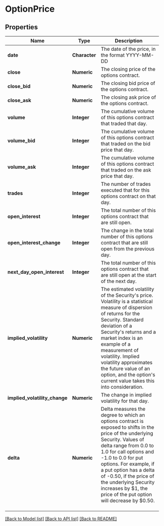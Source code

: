 # OptionPrice

[//]: # (CLASS:IntrinioSDK::OptionPrice)

[//]: # (KIND:object)

## Properties

[//]: # (START_DEFINITION)

Name | Type | Description
------------ | ------------- | -------------
**date** | **Character** | The date of the price, in the format YYYY-MM-DD &nbsp;
**close** | **Numeric** | The closing price of the options contract. &nbsp;
**close_bid** | **Numeric** | The closing bid price of the options contract. &nbsp;
**close_ask** | **Numeric** | The closing ask price of the options contract. &nbsp;
**volume** | **Integer** | The cumulative volume of this options contract that traded that day. &nbsp;
**volume_bid** | **Integer** | The cumulative volume of this options contract that traded on the bid price that day. &nbsp;
**volume_ask** | **Integer** | The cumulative volume of this options contract that traded on the ask price that day. &nbsp;
**trades** | **Integer** | The number of trades executed that for this options contract on that day. &nbsp;
**open_interest** | **Integer** | The total number of this options contract that are still open. &nbsp;
**open_interest_change** | **Integer** | The change in the total number of this options contract that are still open from the previous day. &nbsp;
**next_day_open_interest** | **Integer** | The total number of this options contract that are still open at the start of the next day. &nbsp;
**implied_volatility** | **Numeric** | The estimated volatility of the Security&#39;s price. Volatility is a statistical measure of dispersion of returns for the Security. Standard deviation of a Security&#39;s returns and a market index is an example of a measurement of volatility. Implied volatility approximates the future value of an option, and the option&#39;s current value takes this into consideration. &nbsp;
**implied_volatility_change** | **Numeric** | The change in implied volatility for that day. &nbsp;
**delta** | **Numeric** | Delta measures the degree to which an options contract is exposed to shifts in the price of the underlying Security. Values of delta range from 0.0 to 1.0 for call options and -1.0 to 0.0 for put options. For example, if a put option has a delta of -0.50, if the price of the underlying Security increases by $1, the price of the put option will decrease by $0.50. &nbsp;

[//]: # (END_DEFINITION)


[[Back to Model list]](../README.md#documentation-for-models) [[Back to API list]](../README.md#documentation-for-api-endpoints) [[Back to README]](../README.md)


